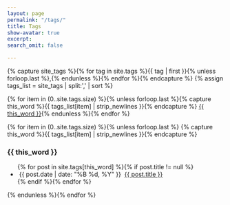 ```yaml
---
layout: page
permalink: "/tags/"
title: Tags
show-avatar: true
excerpt:
search_omit: false

---
```


{% capture site_tags %}{% for tag in site.tags %}{{ tag | first }}{% unless forloop.last %},{% endunless %}{% endfor %}{% endcapture %}
{% assign tags_list = site_tags | split:',' | sort %}

{% for item in (0..site.tags.size) %}{% unless forloop.last %}{% capture this_word %}{{ tags_list[item] | strip_newlines }}{% endcapture %}
<a href="#{{ this_word }}" class="btn btn-primary"><i class="fa fa-tag" aria-hidden="true"></i> {{ this_word }}<a/>{% endunless %}{% endfor %}


{% for item in (0..site.tags.size) %}{% unless forloop.last %}
  {% capture this_word %}{{ tags_list[item] | strip_newlines }}{% endcapture %}
  <h3 id="{{ this_word }}"><i class="fa fa-tag" aria-hidden="true"></i> {{ this_word }}</h3>
  <ul class="post-list">
  {% for post in site.tags[this_word] %}{% if post.title != null %}
    <li><i class="fa fa-calendar-check-o" aria-hidden="true"></i>&nbsp;<span class="entry-date"><time datetime="{{ post.date | date_to_xmlschema }}">{{ post.date | date: "%B %d, %Y" }}</time></span> <i class="fa fa-newspaper-o" aria-hidden="true"></i>&nbsp;<a href="{{ site.url }}{{ post.url }}">{{ post.title }}</a></li>
  {% endif %}{% endfor %}
  </ul>
{% endunless %}{% endfor %}
